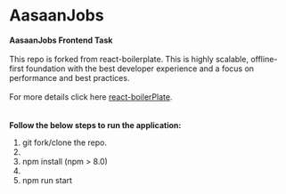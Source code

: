 
# AasaanJobs
<div align="left">
  <strong>AasaanJobs Frontend Task </strong>
</div>
<br />
<div align="left">
  This repo is forked from react-boilerplate. This is highly scalable, offline-first foundation with the best developer experience and a focus on performance and best practices.
</div>
<br />
<div align="left">
  For more details click here <a href="https://www.reactboilerplate.com" target="_blank">react-boilerPlate</a>.
</div>
<br/>
<br/>
<div align="left">
  <strong>Follow the below steps to run the application:</strong>
  <ol>
    <li>git fork/clone the repo.</li>
    <li>&nbsp;</li>
    <li>npm install (npm > 8.0)</li>
    <li>&nbsp;</li>
    <li>npm run start</li>
  </ol>
</div>
